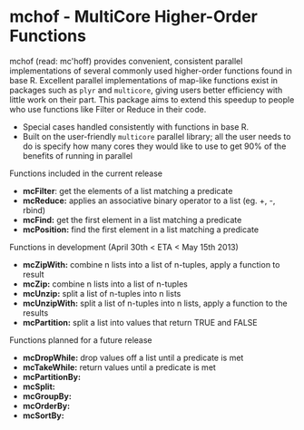 mchof - MultiCore Higher-Order Functions
===

mchof (read: mc'hoff) provides convenient, consistent parallel implementations of several 
commonly used higher-order functions found in base R. Excellent parallel 
implementations of map-like functions exist in packages such as `plyr` and
`multicore`, giving users better efficiency with little work on their part. 
This package aims to extend this speedup to people who use functions like 
Filter or Reduce in their code.

 * Special cases handled consistently with functions in base R.	
 * Built on the user-friendly `multicore` parallel library; all the user needs to 
   do is specify how many cores they would like to use to get 90% of the benefits 
   of running in parallel
   
Functions included in the current release

* **mcFilter**: get the elements of a list matching a predicate
* **mcReduce:** applies an associative binary operator to a list (eg. +, -, rbind)
* **mcFind:** get the first element in a list matching a predicate
* **mcPosition:** find the first element in a list matching a predicate

Functions in development (April 30th < ETA < May 15th 2013)

* **mcZipWith:** combine n lists into a list of n-tuples, apply a function to result
* **mcZip:** combine n lists into a list of n-tuples
* **mcUnzip:** split a list of n-tuples into n lists
* **mcUnzipWith:** split a list of n-tuples into n lists, apply a function to the results
* **mcPartition:** split a list into values that return TRUE and FALSE

Functions planned for a future release

* **mcDropWhile:** drop values off a list until a predicate is met
* **mcTakeWhile:** return values until a predicate is met
* **mcPartitionBy:**
* **mcSplit:**
* **mcGroupBy:**
* **mcOrderBy:**
* **mcSortBy:**

